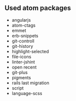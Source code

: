 ## Used atom packages
- angularjs
- atom-ctags
- emmet
- erb-snippets
- git-controll
- git-history
- highlight-selected
- file-icons
- linter-jshint
- open recent
- git-plus
- pigments
- rails last migration
- script
- language-scss
